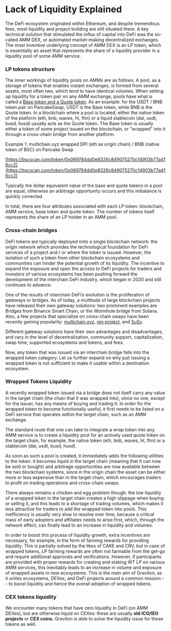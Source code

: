 # Lack of Liquidity Explained

The DeFi ecosystem originated within Ethereum, and despite tremendous fees, most liquidity and project building are still situated there. A key technical solution that stimulated the influx of capital into DeFi was the so-called AMM DEX, or automated market-making decentralized exchanges. The most inventive underlying concept of AMM DEX is an LP token, which is essentially an asset that represents the share of a liquidity provider in a liquidity pool of some AMM service.&#x20;

### LP tokens structure

The inner workings of liquidity pools on AMMs are as follows. A pool, as a storage of tokens that enables instant exchanges, is formed from several assets, most often two, which tend to have identical volumes. When setting up liquidity for a token pair on any AMM exchange, pools have what is called a [Base token and a Quote token](https://dodoex.github.io/docs/docs/pmmDetails). As an example: for the USDT / BNB token pair on PancakeSwap, USDT is the Base token, while BNB is the Quote token. In a blockchain where a pool is located, either the native token of the platform (eth, bnb, waves, ht, ftm) or a liquid stablecoin (dai, usdt, busd, husd) usually acts as the Quote token. The Base token is usually either a token of some project issued on the blockchain, or “wrapped” into it through a cross-chain bridge from another platform.

Example 1: multichain.xyz wrapped DPI (eth as origin chain) / BNB (native token of BSC) on Pancake Swap

[https://bscscan.com/token/0x069784dd0e8326c849075270c14903b77a416cc2](https://bscscan.com/token/0x069784dd0e8326c849075270c14903b77a416cc2)

Typically the dollar equivalent value of the base and quote tokens in a pool are equal, otherwise an arbitrage opportunity occurs and this imbalance is quickly corrected.&#x20;

In total, there are four attributes associated with each LP token: blockchain, AMM service, base token and quote token. The number of tokens itself represents the share of an LP holder in an AMM pool.

### Cross-chain bridges

DeFi tokens are typically deployed onto a single blockchain network: the origin network which provides the technological foundation for DeFi services of a project and / or where the token is issued. However, the isolation of such a token from other blockchain ecosystems and communities can hinder the potential growth of its liquidity. The incentive to expand the exposure and open the access to DeFi projects for traders and investors of various ecosystems has been pushing forward the development of the interchain DeFi industry, which began in 2020 and still continues to advance.

One of the results of interchain DeFi’s evolution is the proliferation of gateways or bridges. As of today, a multitude of large blockchain projects have released their own gateway solutions: two prominent examples are Bridges from Binance Smart Chain, or the Wormhole bridge from Solana. Also, a few projects that specialize on cross-chain swaps have been recently gaining popularity: [multichain.xyz](http://multichain.xyz), [ren project](https://renproject.io), and [SuSy](https://susy.one/swap).

Different gateway solutions have their own advantages and disadvantages, and vary in the level of decentralization, community support, capitalization, swap time, supported ecosystems and tokens, and fees.&#x20;

Now, any token that was issued via an interchain bridge falls into the wrapped token category. Let us further expand on why just issuing a wrapped token is not sufficient to make it usable within a destination ecosystem.&#x20;

### Wrapped Tokens Liquidity

A recently wrapped token issued via a bridge does not itself carry any value in the target chain (the chain that it was wrapped into), since no one, except for the issuer, has any means of buying and trading it. In order for the wrapped token to become functionally useful, it first needs to be listed on a DeFi service that operates within the target chain, such as an AMM exchange.&#x20;

The standard route that one can take to integrate a wrap token into any AMM service is to create a liquidity pool for an actively used quote token on the target chain, for example, the native token (eth, bnb, waves, ht, ftm) or a stablecoin (dai, usdt, busd, husd).

As soon as such a pool is created, it immediately adds the following utilities to the token: it becomes liquid in the target chain (meaning that it can now be sold or bought) and arbitrage opportunities are now available between the two blockchain systems, since in the origin chain the asset can be either more or less expensive than in the target chain, which encourages traders to profit on trading operations and cross-chain swaps.

There always remains a chicken and egg problem though: the low liquidity of a wrapped token in the target chain creates a high slippage when buying or selling it, and this leads to a shortage of trading volumes, which makes it less attractive for traders to add the wrapped token into pools. This inefficiency is usually very slow to resolve over time, because a critical mass of early adopters and affiliates needs to arise first, which, through the network effect, can finally lead to an increase in liquidity and volumes.

In order to boost this process of liquidity growth, extra incentives are necessary, for example, in the form of farming rewards for providing liquidity. This is partially solved by the likes of CAKE and CRV, but in case of wrapped tokens, LP farming rewards are often not farmable from the get-go and require additional approvals and verifications. However, if participants are provided with proper rewards for creating and staking WT LP on various AMM services, this inevitably leads to an increase in volume and exposure of wrapped assets in new ecosystems. This is the main aim of Graviton, as it unites ecosystems, DEXes, and DeFi projects around a common mission -- to boost liquidity and hence the overall adoption of wrapped tokens.

### CEX tokens liquidity

We encounter many tokens that have zero liquidity in DeFi (on AMM DEXes), but are otherwise liquid on CEXes: these are usually **old ICO/IEO projects** or **CEX coins.** Graviton is able to solve the liquidity issue for those tokens as well.
